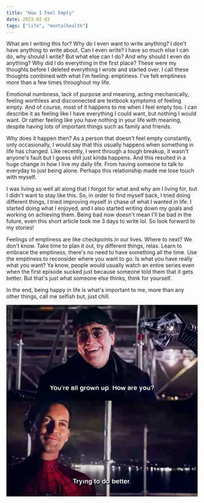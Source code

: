 ```yaml
---
title: "How I Feel Empty"
date: 2023-02-03
tags: ["life", "mentalhealth"]
---
```


What am I writing this for? Why do I even want to write anything? I don't have anything to write about. Can I even write? I have so much else I can do, why should I write? But what else can I do? And why should I even do anything? Why did I do everything in the first place? These were my thoughts before I deleted everything I wrote and started over. I call these thoughts combined with what I'm feeling: emptiness. I've felt emptiness more than a few times throughout my life.

Emotional numbness, lack of purpose and meaning, acting mechanically, feeling worthless and disconnected are textbook symptoms of feeling empty. And of course, most of it happens to me when I feel empty too. I can describe it as feeling like I have everything I could want, but nothing I would want. Or rather feeling like you have nothing in your life with meaning, despite having lots of important things such as family and friends.

Why does it happen then? As a person that doesn't feel empty constantly, only occasionally, I would say that this usually happens when something in life has changed. Like recently, I went through a tough breakup, it wasn't anyone's fault but I guess shit just kinda happens. And this resulted in a huge change in how I live my daily life. From having someone to talk to everyday to just being alone. Perhaps this relationship made me lose touch with myself.

I was living so well all along that I forgot for what and why am I living for, but I didn't want to stay like this. So, in order to find myself back, I tried doing different things, I tried improving myself in chase of what I wanted in life. I started doing what I enjoyed, and I also started writing down my goals and working on achieving them. Being bad now doesn't mean I'll be bad in the future, even this short article took me 3 days to write lol. So look forward to my stories!

Feelings of emptiness are like checkpoints in our lives. Where to next? We don't know. Take time to plan it out, try different things, relax. Learn to embrace the emptiness, there's no need to have something all the time. Use the emptiness to reconsider where you want to go. Is what you have really what you want? Ya know, people would usually watch an entire series even when the first episode sucked just because someone told them that it gets better. But that's just what someone else thinks, think for yourself.

In the end, being happy in life is what's important to me, more than any other things, call me selfish but, just chill.

![trying_to_do_better.png](/blogs/trying_to_do_better.png)